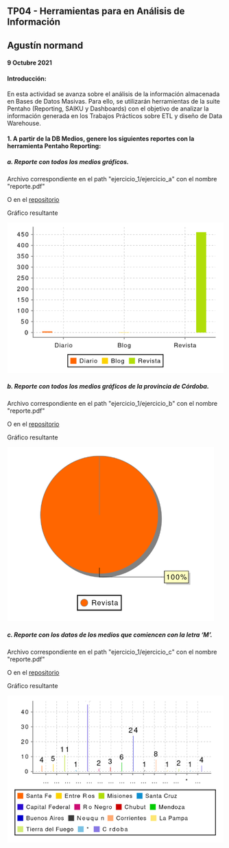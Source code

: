 ## TP04 - Herramientas para en Análisis de Información
## Agustín normand
#### 9 Octubre 2021

#### Introducción:

En  esta  actividad  se  avanza  sobre  el  análisis de  la  información  almacenada en  Bases de Datos Masivas. Para ello, se utilizarán herramientas de la suite Pentaho (Reporting, SAIKU y Dashboards) con el objetivo de analizar la información generada en los Trabajos Prácticos sobre ETL y diseño de Data Warehouse. 

#### 1. A partir de la DB Medios, genere los siguientes reportes con la herramienta Pentaho Reporting:
##### a. Reporte con todos los medios gráficos.

Archivo correspondiente en el path "ejercicio_1/ejercicio_a" con el nombre "reporte.pdf"

O en el [repositorio](https://github.com/AgustinNormand/bases-de-datos-masivas/blob/main/TP04/ejercicio_1/ejercicio_a/reporte.pdf)

Gráfico resultante 

![grafico_ejercicio_a](https://raw.githubusercontent.com/AgustinNormand/bases-de-datos-masivas/main/TP04/ejercicio_1/ejercicio_a/grafico.png)

##### b. Reporte con todos los medios gráficos de la provincia de Córdoba. 

Archivo correspondiente en el path "ejercicio_1/ejercicio_b" con el nombre "reporte.pdf"

O en el [repositorio](https://github.com/AgustinNormand/bases-de-datos-masivas/blob/main/TP04/ejercicio_1/ejercicio_b/reporte.pdf)

Gráfico resultante 

![grafico_ejercicio_b](https://raw.githubusercontent.com/AgustinNormand/bases-de-datos-masivas/main/TP04/ejercicio_1/ejercicio_b/grafico.png)

##### c. Reporte  con  los  datos  de  los  medios  que  comiencen  con  la  letra ‘M’.

Archivo correspondiente en el path "ejercicio_1/ejercicio_c" con el nombre "reporte.pdf"

O en el [repositorio](https://github.com/AgustinNormand/bases-de-datos-masivas/blob/main/TP04/ejercicio_1/ejercicio_c/reporte.pdf)

Gráfico resultante 

![grafico_ejercicio_c](https://raw.githubusercontent.com/AgustinNormand/bases-de-datos-masivas/main/TP04/ejercicio_1/ejercicio_c/grafico.png)